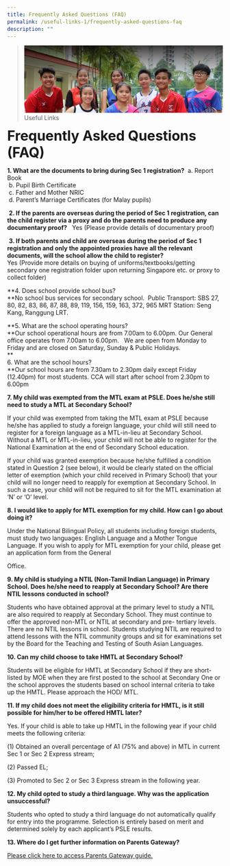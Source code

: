```yaml
---
title: Frequently Asked Questions (FAQ)
permalink: /useful-links-1/frequently-asked-questions-faq
description: ""
---
```

>![](/images/About%20us.jpg)
>Useful Links

**<font size=6>Frequently Asked Questions (FAQ)</font>**

**1\. What are the documents to bring during Sec 1 registration?**  a. Report Book  
 b. Pupil Birth Certificate  
 c. Father and Mother NRIC  
 d. Parent’s Marriage Certificates (for Malay pupils)    
  
 **2. If the parents are overseas during the period of Sec 1 registration, can the child register via a proxy and do the parents need to produce any documentary proof?**   Yes (Please provide details of documentary proof)    
  
 **3. If both parents and child are overseas during the period of Sec 1 registration and only the appointed proxies have all the relevant documents, will the school allow the child to register?**     
Yes (Provide more details on buying of uniforms/textbooks/getting secondary one registration folder upon returning Singapore etc. or proxy to collect folder)  
  
**4. Does school provide school bus?  
**No school bus services for secondary school.  Public Transport: SBS 27, 80, 82, 83, 86, 87, 88, 89, 119, 156, 159, 163, 372, 965 MRT Station: Seng Kang, Ranggung LRT.  
  
**5. What are the school operating hours?  
**Our school operational hours are from 7.00am to 6.00pm. Our General office operates from 7.00am to 6.00pm.   We are open from Monday to Friday and are closed on Saturday, Sunday & Public Holidays.  
**  
6\. What are the school hours?  
**Our school hours are from 7.30am to 2.30pm daily except Friday (12.40pm) for most students. CCA will start after school from 2.30pm to 6.00pm  
  

**7\. My child was exempted from the MTL exam at PSLE. Does he/she still need to study a MTL at** **Secondary School?** 

If your child was exempted from taking the MTL exam at PSLE because he/she has applied to study a foreign language, your child will still need to register for a foreign language as a MTL-in-lieu at Secondary School. Without a MTL or MTL-in-lieu, your child will not be able to register for the National Examination at the end of Secondary School education.

If your child was granted exemption because he/she fulfilled a condition stated in Question 2 (see below), it would be clearly stated on the official letter of exemption (which your child received in Primary School) that your child will no longer need to reapply for exemption at Secondary School. In such a case, your child will not be required to sit for the MTL examination at ‘N’ or ‘O’ level.

  

**8\. I would like to apply for MTL exemption for my child. How can I go about doing it?**

Under the National Bilingual Policy, all students including foreign students, must study two languages: English Language and a Mother Tongue Language. If you wish to apply for MTL exemption for your child, please get an application form from the General

Office.

  

**9\. My child is studying a NTIL (Non-Tamil Indian Language) in Primary School. Does he/she need to** **reapply at Secondary School? Are there NTIL lessons conducted in school?**

Students who have obtained approval at the primary level to study a NTIL are also required to reapply at Secondary School. They must continue to offer the approved non-MTL or NTIL at secondary and pre- tertiary levels. There are no NTIL lessons in school. Students studying NTIL are required to attend lessons with the NTIL community groups and sit for examinations set by the Board for the Teaching and Testing of South Asian Languages.

  

**10\. Can my child choose to take HMTL at Secondary School?**

Students will be eligible for HMTL at Secondary School if they are short-listed by MOE when they are first posted to the school at Secondary One or the school approves the students based on school internal criteria to take up the HMTL. Please approach the HOD/ MTL.

  

**11\. If my child does not meet the eligibility criteria for HMTL, is it still possible for him/her to be** **offered HMTL later?**

Yes. If your child is able to take up HMTL in the following year if your child meets the following criteria:

(1) Obtained an overall percentage of A1 (75% and above) in MTL in current Sec 1 or Sec 2 Express stream;

(2) Passed EL;

(3) Promoted to Sec 2 or Sec 3 Express stream in the following year. 

  

**12\. My child opted to study a third language. Why was the application unsuccessful?**

Students who opted to study a third language do not automatically qualify for entry into the programme. Selection is entirely based on merit and determined solely by each applicant’s PSLE results.

  

**13\. Where do I get further information on Parents Gateway?**

[Please click here to access Parents Gateway guide.](https://sengkangsec.moe.edu.sg/useful-links-1/parenting-resources/parents-gateway)